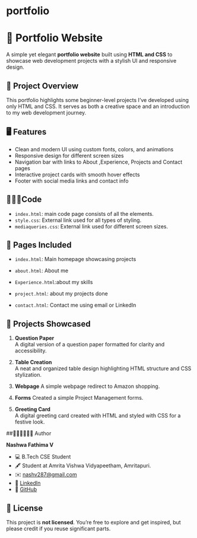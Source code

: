 # portfolio

# 🌟 Portfolio Website

A simple yet elegant **portfolio website** built using **HTML and CSS** to showcase web development projects with a stylish UI and responsive design.



## 📁 Project Overview

This portfolio highlights some beginner-level projects I’ve developed using only HTML and CSS. It serves as both a creative space and an introduction to my web development journey.



## 🖥️ Features

- Clean and modern UI using custom fonts, colors, and animations  
- Responsive design for different screen sizes  
- Navigation bar with links to About ,Experience, Projects and Contact  pages  
- Interactive project cards with smooth hover effects  
- Footer with social media links and contact info


## 👩🏻‍💻Code

- `index.html`: main code page consists of all the elements.  
- `style.css`: External link used for all types of styling.
- `mediaqueries.css`: External link used for different screen sizes.


## 📂 Pages Included

- `index.html`: Main homepage showcasing projects  
- `about.html`: About me
- `Experience.html`:about my skills
 
 - `project.html`: about my projects done

- `contact.html`: Contact me using email or LinkedIn



## 💼 Projects Showcased

1. **Question Paper**  
   A digital version of a question paper formatted for clarity and accessibility.

2. **Table Creation**  
   A neat and organized table design highlighting HTML structure and CSS stylization.

3. **Webpage**
   A simple webpage redirect to Amazon shopping.

 4. **Forms**
   Created a simple Project Management forms.

5. **Greeting Card**  
   A digital greeting card created with HTML and styled with CSS for a festive look.



##🤵🏻‍♀️👩🏻‍💼 Author

**Nashwa Fathima V**  
- 💻 B.Tech CSE Student  
- 🖋️  Student at Amrita Vishwa Vidyapeetham, Amritapuri.
- ✉️ [nashv287@gmail.com](mailto:nash287@gmail.com)
 - 🔗 [LinkedIn](https://www.linkedin.com/feed/)  
- 🐙 [GitHub](https://github.com/Nashwa-fathima)  



## 📜 License

This project is **not licensed**. You’re free to explore and get inspired, but please credit if you reuse significant parts.


